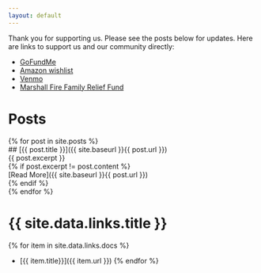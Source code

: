 ```yaml
---
layout: default
---
```


Thank you for supporting us. Please see the posts below for updates. Here are links to support us and our community directly:

* [GoFundMe](https://www.gofundme.com/f/superior-watts-recovery-fund)
* [Amazon wishlist](https://www.amazon.com/hz/wishlist/ls/2LL3FYQESWG0U)
* [Venmo](https://venmo.com/u/PhilRW)
* [Marshall Fire Family Relief Fund](https://www.gofundme.com/f/boulder-superior-louisville-fire-relief-fund)

# Posts

<div class="posts">
{% for post in site.posts %}
<article class="post">
## [{{ post.title }}]({{ site.baseurl }}{{ post.url }})
<div class="entry">
{{ post.excerpt }}
</div>
{% if post.excerpt != post.content %}
<div class="read-more">[Read More]({{ site.baseurl }}{{ post.url }})</div>
{% endif %}
</article>
{% endfor %}
</div>

# {{ site.data.links.title }}

{% for item in site.data.links.docs %}
* [{{ item.title}}]({{ item.url }})
{% endfor %}
